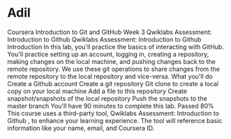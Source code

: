 # Adil
 Coursera Introduction to Git and GitHub Week 3 Qwiklabs Assessment: Introduction to Github Qwiklabs Assessment: Introduction to Github Introduction In this lab, you'll practice the basics of interacting with GitHub. You'll practice setting up an account, logging in, creating a repository, making changes on the local machine, and pushing changes back to the remote repository. We use these git operations to share changes from the remote repository to the local repository and vice-versa.  What you'll do Create a Github account  Create a git repository  Git clone to create a local copy on your local machine  Add a file to this repository  Create snapshot/snapshots of the local repository  Push the snapshots to the master branch  You'll have 90 minutes to complete this lab.  Passed 80%  This course uses a third-party tool, Qwiklabs Assessment: Introduction to Github , to enhance your learning experience. The tool will reference basic information like your name, email, and Coursera ID.

